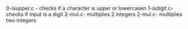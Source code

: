 0-isupper.c - checks if a character is upper or lowercasen
1-isdigit.c- checks if input is a digit
2-mul.c- multiplies 2 integers
2-mul.c- multiplies two integers
